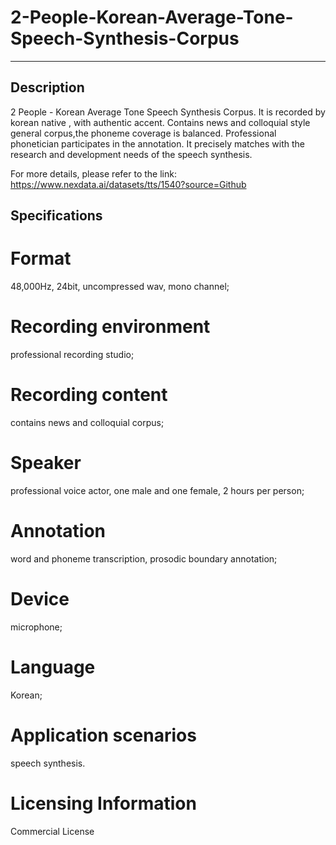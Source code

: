 # 2-People-Korean-Average-Tone-Speech-Synthesis-Corpus

---
## Description
2 People - Korean Average Tone Speech Synthesis Corpus. It is recorded by korean native , with authentic accent. Contains news and colloquial style general corpus,the phoneme coverage is balanced. Professional phonetician participates in the annotation. It precisely matches with the research and development needs of the speech synthesis.

For more details, please refer to the link: https://www.nexdata.ai/datasets/tts/1540?source=Github

## Specifications

# Format
48,000Hz, 24bit, uncompressed wav, mono channel;
# Recording environment
professional recording studio;
# Recording content
contains news and colloquial corpus;
# Speaker
professional voice actor, one male and one female, 2 hours per person;
# Annotation
word and phoneme transcription, prosodic boundary annotation;
# Device
microphone;
# Language
Korean;
# Application scenarios
speech synthesis.

# Licensing Information
Commercial License

